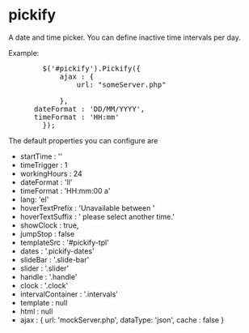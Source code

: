 pickify
=======
A date and time picker. You can define inactive time intervals per day. 

Example:
<pre>
		$('#pickify').Pickify({
			ajax : {
				url: "someServer.php"

			},
      dateFormat : 'DD/MM/YYYY',
      timeFormat : 'HH:mm'
		});
</pre>

The default properties you can configure are

* startTime : ''
* timeTrigger : 1
* workingHours : 24
* dateFormat : 'll'
* timeFormat : 'HH:mm:00 a'
* lang: 'el'
* hoverTextPrefix : 'Unavailable between '
* hoverTextSuffix : ' please select another time.'
* showClock : true,
* jumpStop : false
*  templateSrc : '#pickify-tpl'
* dates : '.pickify-dates'
* slideBar : '.slide-bar'
* slider : '.slider'
* handle : '.handle'
* clock : '.clock'
* intervalContainer : '.intervals'
* template : null
* html : null
* ajax : {
              url: 'mockServer.php',
              dataType: 'json',
              cache : false
          }
